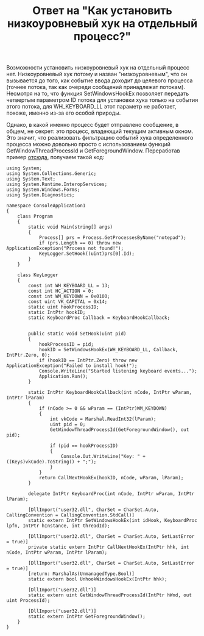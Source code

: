 ﻿---
title: "Ответ на \"Как установить низкоуровневый хук на отдельный процесс?\""
se.owner.user_id: 240512
se.owner.display_name: "MSDN.WhiteKnight"
se.owner.link: "https://ru.stackoverflow.com/users/240512/msdn-whiteknight"
se.answer_id: 946370
se.question_id: 946095
se.post_type: answer
se.is_accepted: True
---
<p>Возможности установить низкоуровневый хук на отдельный процесс нет. Низкоуровневый хук потому и назван "низкоуровневым", что он вызывается до того, как событие ввода доходит до целевого процесса (точнее потока, так как очереди сообщений принадлежат потокам). Несмотря на то, что функция SetWindowsHookEx позволяет передать четвертым параметром ID потока для установки хука только на события этого потока, для WH_KEYBOARD_LL этот параметр не работает, похоже, именно из-за его особой природы.</p>

<p>Однако, в какой именно процесс будет отправлено сообщение, в общем, не секрет: это процесс, владеющий текущим активным окном. Это значит, что реализовать фильтрацию событий хука определенного процесса можно довольно просто с использованием функций GetWindowThreadProcessId и GetForegroundWindow. Переработав пример <a href="https://ru.stackoverflow.com/a/880287/240512">отсюда</a>, получаем такой код:</p>

<pre><code>using System;
using System.Collections.Generic;
using System.Text;
using System.Runtime.InteropServices;
using System.Windows.Forms;
using System.Diagnostics;

namespace ConsoleApplication1
{
    class Program
    {
        static void Main(string[] args)
        {
            Process[] prs = Process.GetProcessesByName("notepad");
            if (prs.Length == 0) throw new ApplicationException("Process not found!");
            KeyLogger.SetHook((uint)prs[0].Id);
        }
    }

    class KeyLogger
    {
        const int WH_KEYBOARD_LL = 13;
        const int HC_ACTION = 0;
        const int WM_KEYDOWN = 0x0100;
        const uint VK_CAPITAL = 0x14;        
        static uint hookProcessID;
        static IntPtr hookID;
        static KeyboardProc Callback = KeyboardHookCallback;


        public static void SetHook(uint pid)
        {
            hookProcessID = pid;
            hookID = SetWindowsHookEx(WH_KEYBOARD_LL, Callback, IntPtr.Zero, 0);
            if (hookID == IntPtr.Zero) throw new ApplicationException("Failed to install hook!");
            Console.WriteLine("Started listening keyboard events...");
            Application.Run();
        }               

        static IntPtr KeyboardHookCallback(int nCode, IntPtr wParam, IntPtr lParam)
        {
            if (nCode &gt;= 0 &amp;&amp; wParam == (IntPtr)WM_KEYDOWN)
            {
                int vkCode = Marshal.ReadInt32(lParam);
                uint pid = 0;
                GetWindowThreadProcessId(GetForegroundWindow(), out pid);

                if (pid == hookProcessID)
                {
                    Console.Out.WriteLine("Key: " + ((Keys)vkCode).ToString() + ";");
                }
            }
            return CallNextHookEx(hookID, nCode, wParam, lParam);
        }

        delegate IntPtr KeyboardProc(int nCode, IntPtr wParam, IntPtr lParam);

        [DllImport("user32.dll", CharSet = CharSet.Auto, CallingConvention = CallingConvention.StdCall)]
        static extern IntPtr SetWindowsHookEx(int idHook, KeyboardProc lpfn, IntPtr hInstance, int threadId);

        [DllImport("user32.dll", CharSet = CharSet.Auto, SetLastError = true)]
        private static extern IntPtr CallNextHookEx(IntPtr hhk, int nCode, IntPtr wParam, IntPtr lParam);

        [DllImport("user32.dll", CharSet = CharSet.Auto, SetLastError = true)]
        [return: MarshalAs(UnmanagedType.Bool)]
        static extern bool UnhookWindowsHookEx(IntPtr hhk);

        [DllImport("user32.dll")]
        static extern uint GetWindowThreadProcessId(IntPtr hWnd, out uint ProcessId);

        [DllImport("user32.dll")]
        static extern IntPtr GetForegroundWindow();   
    }    
}
</code></pre>
